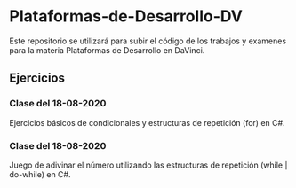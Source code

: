 
# Plataformas-de-Desarrollo-DV
Este repositorio se utilizará para subir el código de los trabajos y examenes para la materia Plataformas de Desarrollo en DaVinci.

## Ejercicios
### Clase del 18-08-2020
Ejercicios básicos de condicionales y estructuras de repetición (for) en C#.
### Clase del 18-08-2020
Juego de adivinar el número utilizando las estructuras de repetición (while | do-while) en C#.
